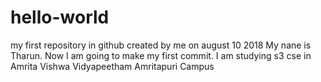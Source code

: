# hello-world
my first repository in github created by me on august 10 2018
My nane is Tharun. Now I am going to make my first commit.
I am studying s3 cse in Amrita Vishwa Vidyapeetham Amritapuri Campus
